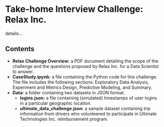 # Take-home Interview Challenge: Relax Inc.
details...

## Contents
* **Relax Challenge Overview:** a PDF document detailing the scope of the challenge and the questions proposed by Relax Inc. for a Data Scientist to answer.
* **CaseStudy.ipynb:** a file containing the Python code for this challenge. The file includes the following sections: Exploratory Data Analysis, Experiment and Metrics Design, Predictive Modeling, and Summary.
*  **Data:** a folder containing two datasets in JSON format.
    * **logins.json:** a file containing (simulated) timestamps of user logins in a particular geographic location. 
    * **ultimate_data_challenge.json:** a sample dataset containing trip information from drivers who volunteered to participate in Ultimate Technologies Inc. reimbursement program.
